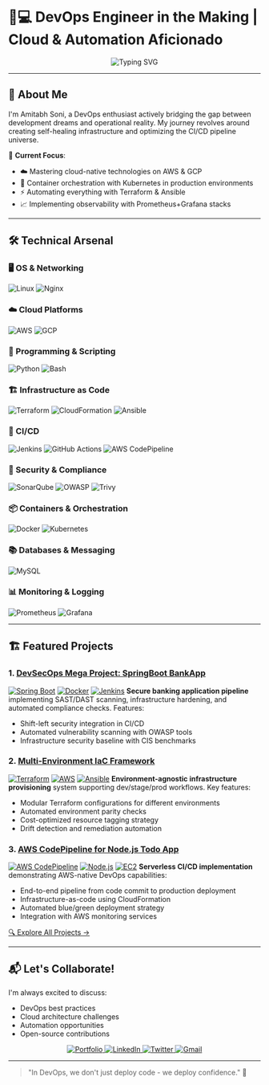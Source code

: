 # 👨💻 DevOps Engineer in the Making | Cloud & Automation Aficionado

<div align="center">
  <img src="https://readme-typing-svg.herokuapp.com?font=Fira+Code&pause=1000&color=00D1F7&width=435&lines=Automating+The+Path+From+Code+To+Cloud;Building+Resilient+Systems+%F0%9F%9A%80;Learning+%7C+Building+%7C+Iterating+%F0%9F%93%A6" alt="Typing SVG" />
</div>

---

## 🌟 About Me

I'm Amitabh Soni, a DevOps enthusiast actively bridging the gap between development dreams and operational reality. My journey revolves around creating self-healing infrastructure and optimizing the CI/CD pipeline universe.

🚀 **Current Focus**:
- ☁️ Mastering cloud-native technologies on AWS & GCP
- 🐳 Container orchestration with Kubernetes in production environments
- ⚡ Automating everything with Terraform & Ansible
- 📈 Implementing observability with Prometheus+Grafana stacks

---

## 🛠️ Technical Arsenal

<!-- Skill Icons Section (Commented Out) 

[![Linux](https://skillicons.dev/icons?i=linux)](https://skillicons.dev) &nbsp;&nbsp;
[![AWS](https://skillicons.dev/icons?i=aws)](https://skillicons.dev) &nbsp;&nbsp;
[![Ansible](https://skillicons.dev/icons?i=ansible)](https://skillicons.dev) &nbsp;
[![Terraform](https://skillicons.dev/icons?i=terraform)](https://skillicons.dev) &nbsp;&nbsp;
[![Docker](https://skillicons.dev/icons?i=docker)](https://skillicons.dev) &nbsp;&nbsp;
[![Jenkins](https://skillicons.dev/icons?i=jenkins)](https://skillicons.dev) &nbsp;&nbsp;
[![Python](https://skillicons.dev/icons?i=python)](https://skillicons.dev) &nbsp;&nbsp;
[![Git](https://skillicons.dev/icons?i=git)](https://skillicons.dev) &nbsp;&nbsp;
[![GitHub](https://skillicons.dev/icons?i=github)](https://skillicons.dev) &nbsp;&nbsp;
[![Kubernetes](https://skillicons.dev/icons?i=kubernetes)](https://skillicons.dev) &nbsp;&nbsp;
[![Prometheus](https://skillicons.dev/icons?i=prometheus)](https://skillicons.dev) &nbsp;&nbsp;
[![Grafana](https://skillicons.dev/icons?i=grafana)](https://skillicons.dev) &nbsp;&nbsp;
[![HTML](https://skillicons.dev/icons?i=html)](https://skillicons.dev) &nbsp;&nbsp;
[![CSS](https://skillicons.dev/icons?i=css)](https://skillicons.dev) &nbsp;&nbsp;
[![JavaScript](https://skillicons.dev/icons?i=javascript)](https://skillicons.dev)

-->
### 🖥️ OS & Networking
![Linux](https://img.shields.io/badge/Linux-FCC624?style=for-the-badge&logo=linux&logoColor=black)
![Nginx](https://img.shields.io/badge/Nginx-009639?style=for-the-badge&logo=nginx&logoColor=white)

### ☁️ Cloud Platforms
![AWS](https://img.shields.io/badge/AWS-FF9900?style=for-the-badge&logo=amazonaws&logoColor=white)
![GCP](https://img.shields.io/badge/Google_Cloud-4285F4?style=for-the-badge&logo=google-cloud&logoColor=white)

### 🧩 Programming & Scripting
![Python](https://img.shields.io/badge/Python-3776AB?style=for-the-badge&logo=python&logoColor=white)
![Bash](https://img.shields.io/badge/Bash-4EAA25?style=for-the-badge&logo=gnu-bash&logoColor=white)

### 🏗️ Infrastructure as Code
![Terraform](https://img.shields.io/badge/Terraform-7B42BC?style=for-the-badge&logo=terraform&logoColor=white)
![CloudFormation](https://img.shields.io/badge/CloudFormation-FF9900?style=for-the-badge&logo=amazonaws&logoColor=white)
![Ansible](https://img.shields.io/badge/Ansible-EE0000?style=for-the-badge&logo=ansible&logoColor=white)

### 🚀 CI/CD
![Jenkins](https://img.shields.io/badge/Jenkins-D24939?style=for-the-badge&logo=jenkins&logoColor=white)
![GitHub Actions](https://img.shields.io/badge/GitHub_Actions-2088FF?style=for-the-badge&logo=githubactions&logoColor=white)
![AWS CodePipeline](https://img.shields.io/badge/AWS_CodePipeline-FF9900?style=for-the-badge&logo=amazonaws&logoColor=white)

### 🔐 Security & Compliance
![SonarQube](https://img.shields.io/badge/SonarQube-4E9BCD?style=for-the-badge&logo=sonarqube&logoColor=white)
![OWASP](https://img.shields.io/badge/OWASP-000000?style=for-the-badge&logo=owasp&logoColor=white)
![Trivy](https://img.shields.io/badge/Trivy-1904DA?style=for-the-badge&logo=aqua&logoColor=white)

### 📦 Containers & Orchestration
![Docker](https://img.shields.io/badge/Docker-2496ED?style=for-the-badge&logo=docker&logoColor=white)
![Kubernetes](https://img.shields.io/badge/Kubernetes-326CE5?style=for-the-badge&logo=kubernetes&logoColor=white)

### 📚 Databases & Messaging
![MySQL](https://img.shields.io/badge/MySQL-4479A1?style=for-the-badge&logo=mysql&logoColor=white)

### 📊 Monitoring & Logging
![Prometheus](https://img.shields.io/badge/Prometheus-E6522C?style=for-the-badge&logo=Prometheus&logoColor=white)
![Grafana](https://img.shields.io/badge/grafana-%23F46800.svg?style=for-the-badge&logo=grafana&logoColor=white)

---

## 🏗️ Featured Projects

### 1. [DevSecOps Mega Project: SpringBoot BankApp](https://github.com/Amitabh-DevOps/DevOps-mega-project/tree/project)
[![Spring Boot](https://img.shields.io/badge/Spring_Boot-6DB33F?style=flat&logo=springboot&logoColor=white)](https://spring.io/)
[![Docker](https://img.shields.io/badge/Docker-2496ED?style=flat&logo=docker&logoColor=white)](https://docker.com)
[![Jenkins](https://img.shields.io/badge/Jenkins-D24939?style=flat&logo=jenkins&logoColor=white)](https://jenkins.io)
**Secure banking application pipeline** implementing SAST/DAST scanning, infrastructure hardening, and automated compliance checks. Features:
- Shift-left security integration in CI/CD
- Automated vulnerability scanning with OWASP tools
- Infrastructure security baseline with CIS benchmarks

### 2. [Multi-Environment IaC Framework](https://github.com/Amitabh-DevOps/multi-env-lac-project)
[![Terraform](https://img.shields.io/badge/Terraform-7B42BC?style=flat&logo=terraform&logoColor=white)](https://terraform.io)
[![AWS](https://img.shields.io/badge/AWS-FF9900?style=flat&logo=amazonaws&logoColor=white)](https://aws.amazon.com)
[![Ansible](https://img.shields.io/badge/Ansible-EE0000?style=flat&logo=ansible&logoColor=white)](https://ansible.com)
**Environment-agnostic infrastructure provisioning** system supporting dev/stage/prod workflows. Key features:
- Modular Terraform configurations for different environments
- Automated environment parity checks
- Cost-optimized resource tagging strategy
- Drift detection and remediation automation

### 3. [AWS CodePipeline for Node.js Todo App](https://github.com/Amitabh-DevOps/Project-03-Jenkins-CI-CD-Project-Todo-node-app/tree/feat/awscicd)
[![AWS CodePipeline](https://img.shields.io/badge/AWS_CodePipeline-FF9900?style=flat&logo=amazonaws&logoColor=white)](https://aws.amazon.com/codepipeline/)
[![Node.js](https://img.shields.io/badge/Node.js-339933?style=flat&logo=nodedotjs&logoColor=white)](https://nodejs.org)
[![EC2](https://img.shields.io/badge/EC2-FF9900?style=flat&logo=amazonec2&logoColor=white)](https://aws.amazon.com/ec2/)
**Serverless CI/CD implementation** demonstrating AWS-native DevOps capabilities:
- End-to-end pipeline from code commit to production deployment
- Infrastructure-as-code using CloudFormation
- Automated blue/green deployment strategy
- Integration with AWS monitoring services

[🔍 Explore All Projects →](https://github.com/Amitabh-DevOps?tab=repositories)

---

## 📬 Let's Collaborate!

I'm always excited to discuss:
- DevOps best practices
- Cloud architecture challenges
- Automation opportunities
- Open-source contributions

<div align="center">
  <a href="https://amitabh.engineer/">
    <img src="https://img.shields.io/badge/Portfolio-%23000000.svg?style=for-the-badge&logo=firefox&logoColor=#FF7139" alt="Portfolio"/>
  </a>
  <a href="https://linkedin.com/in/amitabh-soni-devops">
    <img src="https://img.shields.io/badge/linkedin-%230077B5.svg?style=for-the-badge&logo=linkedin&logoColor=white" alt="LinkedIn"/>
  </a>
  <a href="https://x.com/Amitabh_DevOps">
    <img src="https://img.shields.io/badge/Twitter-%231DA1F2.svg?style=for-the-badge&logo=Twitter&logoColor=white" alt="Twitter"/>
  </a>
  <a href="mailto:amitabhdevops2024@gmail.com">
    <img src="https://img.shields.io/badge/Gmail-D14836?style=for-the-badge&logo=gmail&logoColor=white" alt="Gmail"/>
  </a>
</div>

---

> "In DevOps, we don't just deploy code - we deploy confidence." 🚀
